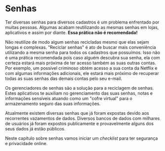 # Senhas

Ter diversas senhas para diversos cadastros é um problema enfrentado por muitas pessoas. Algumas acabam reutilizando as mesmas senhas em lojas, aplicativos e assim por diante. **Essa prática não é recomendada!** 

Não reutilize de modo algum senhas recicladas mesmo que elas sejam longas e complexas. "Reciclar senhas" é ato de buscar mais conveniência utilizando a mesma senha para todos os cadastros que possuímos. Isso não é uma prática recomendada pois caso alguém descubra sua senha, ela com certeza estará mais próxima de ter acesso também as suas outras contas. Por exemplo, um possível criminoso obtém acesso a sua conta da Netflix e com algumas informações adicionais, ele estará mais próximo de recuperar todas as suas senhas das demais contas pelo seu e-mail.

Os gerenciadores de senhas são a solução para a reciclagem de senhas. Estes aplicativos te auxiliam no gerenciamento das suas senhas, notas e informações sensíveis atuando como um "cofre virtual" para o armazenamento seguro das suas informações. 

Atualmente existem diversas senhas que já foram expostas devido aos recorrentes vazamentos de dados. Diversos bancos de dados com milhares de usuários já foram expostos publicamente e provavelmente alguns dos seus dados já estão públicos.

Neste capítulo sobre senhas vamos iniciar um _checklist_  para ter segurança e privacidade online. 



